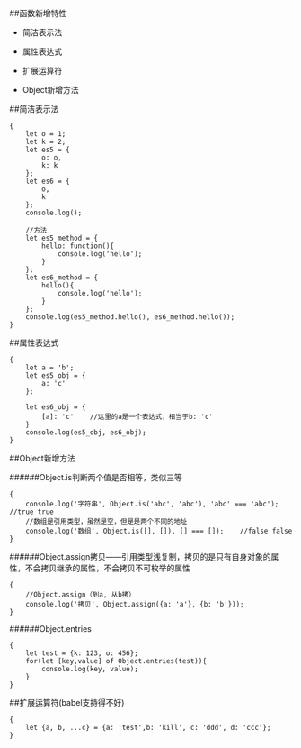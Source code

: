##函数新增特性

- 简洁表示法

- 属性表达式

- 扩展运算符

- Object新增方法


##简洁表示法

```
{
    let o = 1;
    let k = 2;
    let es5 = {
        o: o,
        k: k
    };
    let es6 = {
        o,
        k
    };
    console.log();
    
    //方法
    let es5_method = {
        hello: function(){
            console.log('hello');
        }
    };
    let es6_method = {
        hello(){
            console.log('hello');
        }
    };
    console.log(es5_method.hello(), es6_method.hello());
}
```


##属性表达式

```
{
    let a = 'b';
    let es5_obj = {
        a: 'c'
    };
    
    let es6_obj = {
        [a]: 'c'    //这里的a是一个表达式，相当于b: 'c'
    }
    console.log(es5_obj, es6_obj);
}
```


##Object新增方法

######Object.is判断两个值是否相等，类似三等

```
{
    console.log('字符串', Object.is('abc', 'abc'), 'abc' === 'abc');    //true true
    //数组是引用类型，虽然是空，但是是两个不同的地址
    console.log('数组', Object.is([], []), [] === []);    //false false
}
```


######Object.assign拷贝——引用类型浅复制，拷贝的是只有自身对象的属性，不会拷贝继承的属性，不会拷贝不可枚举的属性

``` 
{
    //Object.assign（到a, 从b拷）
    console.log('拷贝', Object.assign({a: 'a'}, {b: 'b'}));
}
```


######Object.entries

```
{
    let test = {k: 123, o: 456};
    for(let [key,value] of Object.entries(test)){
        console.log(key, value);
    }
}
```



##扩展运算符(babel支持得不好)

```
{
    let {a, b, ...c} = {a: 'test',b: 'kill', c: 'ddd', d: 'ccc'};
}
```



































